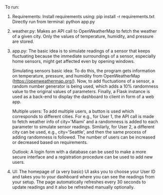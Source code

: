 To run:
1. Requirements:
    Install requirements using: pip install -r requirements.txt
    Directly run from terminal: python app.py

2. weather.py: 
    Makes an API call to OpenWeatherMap to fetch the weather of a given city. Only the values of temperature, humidity, and pressure are stored.

3. app.py: 
    The basic idea is to simulate readings of a sensor that keeps fluctuating because the immediate surroundings of a sensor, especially home sensors, might get affected even by opening windows.

    Simulating sensors basic idea: 
    To do this, the program gets information on temperature, pressure, and humidity from OpenWeatherMap (https://openweathermap.org/). Now, to add fluctuations of a sensor, a random number generator is being used, which adds a 10% randomness value to the original values of parameters. Finally, a Flask instance is used as a back-end to display the dashboard to client in form of a web app.

    Multiple users:
    To add multiple users, a button is used which corresponds to different cities. For e.g., for User 1, the API call is made to fetch weather info of city='Miami' and a randomness is added to each parameter to simulate sensor readings. Similarly, for User 2, a different city can be used, e.g., city='Seattle', and then the same process of adding randomness is followed. The number of users can be increased or decreased based on requirements.

    Outlook:
    A login form with a database can be used to make a more secure interface and a registration procedure can be used to add new users.

4. UI:
    The homepage of (a very basic) UI asks you to choose your User ID and takes you to your dashboard where you can see the readings from your setup. The page automatically refreshes every 30 seconds to update readings and it also be refreshed manually optionally.